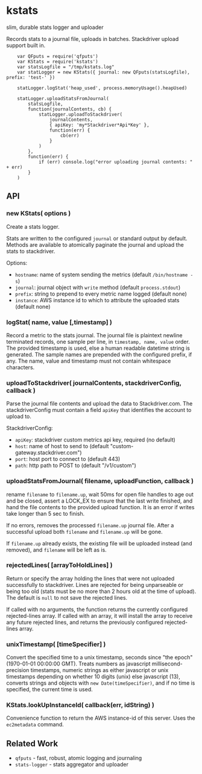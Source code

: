 kstats
======

slim, durable stats logger and uploader

Records stats to a journal file, uploads in batches.  Stackdriver upload
support built in.


        var QFputs = require('qfputs')
        var KStats = require('kstats')
        var statsLogfile = "/tmp/kstats.log"
        var statLogger = new KStats({ journal: new QFputs(statsLogfile), prefix: 'test-' })

        statLogger.logStat('heap_used', process.memoryUsage().heapUsed)

        statLogger.uploadStatsFromJournal(
            statsLogfile,
            function(journalContents, cb) {
                statLogger.uploadToStackdriver(
                    journalContents,
                    { apiKey: 'my*Stackdriver*Api*Key' },
                    function(err) {
                        cb(err)
                    }
                )
            },
            function(err) {
                if (err) console.log("error uploading journal contents: " + err)
            }
        )


API
---

### new KStats( options )

Create a stats logger.

Stats are written to the configured `journal` or standard output by default.
Methods are available to atomically paginate the journal and upload the stats to
stackdriver.

Options:

* `hostname`: name of system sending the metrics (default `/bin/hostname -s`)
* `journal`: journal object with `write` method (default `process.stdout`)
* `prefix`: string to prepend to every metric name logged (default none)
* `instance`: AWS instance id to which to attribute the uploaded stats (default none)

### logStat( name, value [,timestamp] )

Record a metric to the stats journal.  The journal file is plaintext newline
terminated records, one sample per line, in `timestamp, name, value` order.
The provided timestamp is used, else a human readable datetime string is
generated.  The sample names are prepended with the configured prefix, if any.
The name, value and timestamp must not contain whitespace characters.

### uploadToStackdriver( journalContents, stackdriverConfig, callback )

Parse the journal file contents and upload the data to Stackdriver.com.
The stackdriverConfig must contain a field `apiKey` that identifies the
account to upload to.

StackdriverConfig:

* `apiKey`: stackdriver custom metrics api key, required (no default)
* `host`: name of host to send to (default "custom-gateway.stackdriver.com")
* `port`: host port to connect to (default 443)
* `path`: http path to POST to (default "/v1/custom")

### uploadStatsFromJournal( filename, uploadFunction, callback )

rename `filename` to `filename.up`, wait 50ms for open file handles to age out
and be closed, assert a LOCK_EX to ensure that the last write finished, and hand
the file contents to the provided upload function.  It is an error if writes
take longer than 5 sec to finish.

If no errors, removes the processed `filename.up` journal file.  After a
successful upload both `filename` and `filename.up` will be gone.

If `filename.up` already exists, the existing file will be uploaded instead (and
removed), and `filename` will be left as is.

### rejectedLines( [arrayToHoldLines] )

Return or specify the array holding the lines that were not uploaded successfully
to stackdriver.  Lines are rejected for being unparseable or being too old (stats
must be no more than 2 hours old at the time of upload).  The default is `null`
to not save the rejected lines.

If called with no arguments, the function returns the currently configured
rejected-lines array.  If called with an array, it will install the array to
receive any future rejected lines, and returns the previously configured
rejected-lines array.

### unixTimestamp( [timeSpecifier] )

Convert the specified time to a unix timestamp, seconds since "the epoch"
(1970-01-01 00:00:00 GMT).  Treats numbers as javascript millisecond-precision
timestamps, numeric strings as either javascript or unix timestamps depending
on whether 10 digits (unix) else javascript (13), converts strings and objects
with `new Date(timeSpecifier)`, and if no time is specified, the current time
is used.

### KStats.lookUpInstanceId( callback(err, idString) )

Convenience function to return the AWS instance-id of this server.  Uses the
`ec2metadata` command.



Related Work
------------

* `qfputs` - fast, robust, atomic logging and journaling
* `stats-logger` - stats aggregator and uploader
